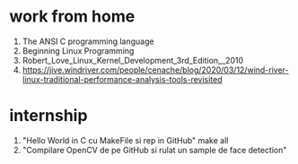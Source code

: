 # work from home
1. The ANSI C programming language
2. Beginning Linux Programming
3. Robert_Love_Linux_Kernel_Development_3rd_Edition__2010
4. https://jive.windriver.com/people/cenache/blog/2020/03/12/wind-river-linux-traditional-performance-analysis-tools-revisited

# internship
1. "Hello World in C cu MakeFile si rep in GitHub"
make all
2. "Compilare OpenCV de pe GitHub si rulat un sample de face detection"

